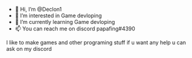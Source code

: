 - 👋 Hi, I’m @Declon1
- 👀 I’m interested in Game devloping 
- 🌱 I’m currently learning Game devloping
- 📫 You can reach me on discord papafing#4390

I like to make games and other programing stuff if u want any help u can ask on my discord 
